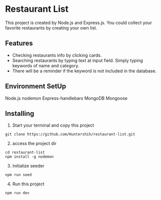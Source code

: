 # Restaurant List

This project is created by Node.js and Express.js. You could collect your favorite restaurants by creating your own list.

## Features

* Checking restaurants info by clicking cards.
* Searching restaurants by typing text at input field. Simply typing keywords of name and category.
* There will be a reminder if the keyword is not included in the database.


## Environment SetUp

Node.js
nodemon
Express-handlebars
MongoDB
Mongoose

## Installing

1. Start your terminal and copy this project
```
git clone https://github.com/Huntershih/restaurant-list.git
```

2. access the project dir
```
cd restaurant-list
npm install -g nodemon
```

3. Initialize seeder

```
npm run seed
```

4. Run this project
```
npm run dev
```
